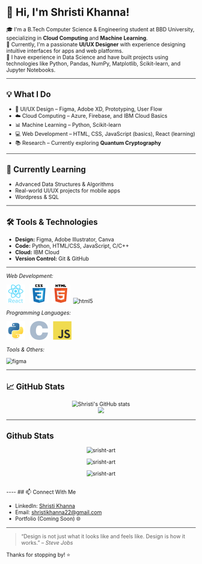 # 👋 Hi, I'm Shristi Khanna!

🎓 I'm a B.Tech Computer Science & Engineering student at BBD University, specializing in **Cloud Computing** and **Machine Learning**.  
💼 Currently, I'm a passionate **UI/UX Designer** with experience designing intuitive interfaces for apps and web platforms.  
🚀 I have experience in Data Science and have built projects using technologies like Python, Pandas, NumPy, Matplotlib, Scikit-learn, and Jupyter Notebooks.

---

## 💡 What I Do

- 🎨 UI/UX Design – Figma, Adobe XD, Prototyping, User Flow
- ☁️ Cloud Computing – Azure, Firebase, and IBM Cloud Basics
- 📊 Machine Learning – Python, Scikit-learn
- 💻 Web Development – HTML, CSS, JavaScript (basics), React (learning)
- 📚 Research – Currently exploring **Quantum Cryptography**

---

## 🌱 Currently Learning

- Advanced Data Structures & Algorithms
- Real-world UI/UX projects for mobile apps
- Wordpress & SQL

---

## 🛠️ Tools & Technologies

- **Design:** Figma, Adobe Illustrator, Canva  
- **Code:** Python, HTML/CSS, JavaScript, C/C++
- **Cloud:** IBM Cloud
- **Version Control:** Git & GitHub

---

*Web Development:*  

<img src="https://raw.githubusercontent.com/devicons/devicon/master/icons/react/react-original-wordmark.svg" alt="react" width="50"/> &nbsp;
<img src="https://raw.githubusercontent.com/devicons/devicon/master/icons/css3/css3-original-wordmark.svg" alt="css3" width="50"/>&nbsp;
<img src="https://raw.githubusercontent.com/devicons/devicon/master/icons/html5/html5-original-wordmark.svg" alt="html5" width="50"/>&nbsp;
<img src="https://cdn.jsdelivr.net/gh/devicons/devicon/icons/wordpress/wordpress-original.svg" alt="html5" width="50"/>&nbsp;


*Programming Languages:*  

<img src="https://raw.githubusercontent.com/devicons/devicon/master/icons/python/python-original.svg" alt="python" width="50"/> &nbsp;
<img src="https://raw.githubusercontent.com/devicons/devicon/master/icons/c/c-original.svg" alt="c" width="50"/> &nbsp;
<img src="https://raw.githubusercontent.com/devicons/devicon/master/icons/javascript/javascript-original.svg" alt="javascript" width="50"/> &nbsp;

*Tools & Others:*  

<img src="https://www.vectorlogo.zone/logos/figma/figma-icon.svg" alt="figma" width="50"/>&nbsp;

---
## 📈 GitHub Stats

<p align="center">
  <img src="https://github-readme-stats.vercel.app/api?username=shristikhanna&show_icons=true&theme=github_dark" alt="Shristi's GitHub stats" />
  <br>
  <img src="https://github-readme-stats.vercel.app/api/top-langs/?username=shristikhanna&layout=compact&theme=github_dark" />
</p>

---
## Github Stats
<!-- GitHub Stats -->
<p align="center">
  <img src="https://github-readme-stats.vercel.app/api?username=srisht-art&show_icons=true&locale=en" alt="srisht-art" />
</p>

<!-- GitHub Streak Stats -->
<p align="center">
  <img src="https://github-readme-streak-stats.herokuapp.com/?user=srisht-art" alt="srisht-art" />
</p>

<!-- Top Languages -->
<p align="center">
  <img src="https://github-readme-stats.vercel.app/api/top-langs?username=srisht-art&show_icons=true&locale=en&layout=compact" alt="srisht-art" />
</p>

<br/>
----
## 📫 Connect With Me

- LinkedIn: [Shristi Khanna](https://www.linkedin.com/in/shristikhanna22/)
- Email: shristikhanna22@gmail.com
- Portfolio (Coming Soon) 🌐

---

> “Design is not just what it looks like and feels like. Design is how it works.” – *Steve Jobs*

Thanks for stopping by! ⭐

